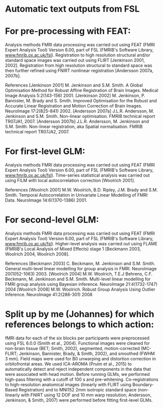 # Automatic text outputs from FSL

# For pre-processing with FEAT:

Analysis methods
FMRI data processing was carried out using FEAT (FMRI Expert Analysis Tool) Version 6.00, part of FSL (FMRIB's Software Library, www.fmrib.ox.ac.uk/fsl). Registration to high resolution structural and/or standard space images was carried out using FLIRT [Jenkinson 2001, 2002]. Registration from high resolution structural to standard space was then further refined using FNIRT nonlinear registration [Andersson 2007a, 2007b].

References
[Jenkinson 2001] M. Jenkinson and S.M. Smith. A Global Optimisation Method for Robust Affine Registration of Brain Images. Medical Image Analysis 5:2(143-156) 2001.
[Jenkinson 2002] M. Jenkinson, P. Bannister, M. Brady and S. Smith. Improved Optimisation for the Robust and Accurate Linear Registration and Motion Correction of Brain Images. NeuroImage 17:2(825-841) 2002.
[Andersson 2007a] J.L.R. Andersson, M. Jenkinson and S.M. Smith. Non-linear optimisation. FMRIB technical report TR07JA1, 2007.
[Andersson 2007b] J.L.R. Andersson, M. Jenkinson and S.M. Smith. Non-linear registration, aka Spatial normalisation. FMRIB technical report TR07JA2, 2007.

# For first-level GLM:

Analysis methods
FMRI data processing was carried out using FEAT (FMRI Expert Analysis Tool) Version 6.00, part of FSL (FMRIB's Software Library, www.fmrib.ox.ac.uk/fsl). Time-series statistical analysis was carried out using FILM with local autocorrelation correction [Woolrich 2001].

References
[Woolrich 2001] M.W. Woolrich, B.D. Ripley, J.M. Brady and S.M. Smith. Temporal Autocorrelation in Univariate Linear Modelling of FMRI Data. NeuroImage 14:6(1370-1386) 2001.

# For second-level GLM:

Analysis methods
FMRI data processing was carried out using FEAT (FMRI Expert Analysis Tool) Version 6.00, part of FSL (FMRIB's Software Library, www.fmrib.ox.ac.uk/fsl). Higher-level analysis was carried out using FLAME (FMRIB's Local Analysis of Mixed Effects) stage 1 [Beckmann 2003, Woolrich 2004, Woolrich 2008].

References
[Beckmann 2003] C. Beckmann, M. Jenkinson and S.M. Smith. General multi-level linear modelling for group analysis in FMRI. NeuroImage 20(1052-1063) 2003.
[Woolrich 2004] M.W. Woolrich, T.E.J Behrens, C.F. Beckmann, M. Jenkinson and S.M. Smith. Multi-level linear modelling for FMRI group analysis using Bayesian inference. NeuroImage 21:4(1732-1747) 2004
[Woolrich 2008] M.W. Woolrich. Robust Group Analysis Using Outlier Inference. NeuroImage 41:2(286-301) 2008

# Split up by me (Johannes) for which references belongs to which action:
fMRI data for each of the six blocks per participants were preprocessed using FSL 6.0.0 (Smith et al., 2004). Functional images were cleaned for non-brain tissue (BET; Smith, 2002), segmented, motion-corrected (MC-FLIRT; Jenkinson, Bannister, Brady, & Smith, 2002), and smoothed (FWHM 3 mm). Field maps were used for B0 unwarping and distortion correction in orbitofrontal areas. We used ICA-AROMA (Pruim et al., 2015) to automatically detect and reject independent components in the data that were associated with head motion. 
Before running GLMs, we performed high-pass filtering with a cutoff of 100 s and pre-whitening. Co-registrations to high-resolution anatomical images (linearly with FLIRT using Boundary-Based Registration) and to MNI152 2mm isotropic standard space (non-linearly with FNIRT using 12 DOF and 10 mm warp resolution; Andersson, Jenkinson, & Smith, 2007) were performed before fitting first-level GLMs.